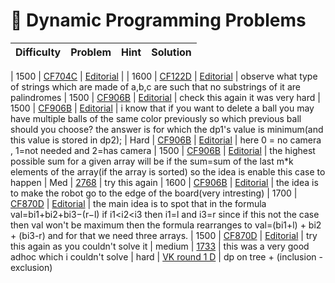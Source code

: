 # 📝 Dynamic Programming Problems

| Difficulty | Problem | Hint | Solution |
|------------|---------|------|----------|

| 1500 | [CF704C](https://codeforces.com/contest/1492/problem/C) | [Editorial](https://codeforces.com/blog/entry/87792) |
| 1600 | [CF122D](https://codeforces.com/contest/1555/problem/D) | [Editorial](https://codeforces.com/blog/entry/93389) | observe what type of strings which are made of a,b,c are such that no substrings of it are palindromes
| 1500 | [CF906B](https://codeforces.com/problemset/problem/1889/B) | [Editorial](https://codeforces.com/blog/entry/121813) | check this again it was very hard
| 1500 | [CF906B](https://codeforces.com/problemset/problem/1842/C) | [Editorial](https://codeforces.com/blog/entry/117606) | i know that if you want to delete a ball you may have multiple balls of the same color previously so which previous ball should you choose? the answer is for which the dp1's value is minimum(and this value is stored in dp2);
| Hard | [CF906B](https://leetcode.com/problems/binary-tree-cameras/description/?envType=problem-list-v2&envId=nbx4mwx6) | [Editorial]() | here 0 = no camera , 1=not needed and 2=has camera
| 1500 | [CF906B](https://codeforces.com/problemset/problem/1114/B) | [Editorial](https://codeforces.com/blog/entry/65136) | the highest possible sum for a given array will be if the sum=sum of the last m*k elements of the array(if the array is sorted) so the idea is enable this case to happen
| Med | [2768](https://leetcode.com/problems/number-of-black-blocks/?envType=problem-list-v2&envId=nbx4mwx6) | try this again
| 1600 | [CF906B](https://codeforces.com/contest/2136/problem/D) | [Editorial](https://codeforces.com/blog/entry/145796) | the idea is to make the robot go to the edge of the board(very intresting)
| 1700 | [CF870D](https://codeforces.com/contest/1826/problem/D) | [Editorial](https://codeforces.com/blog/entry/115892) | the main idea is to spot that in the formula val=bi1+bi2+bi3−(r−l) if i1<i2<i3 then i1=l and i3=r since if this not the case then val won't be maximum then the formula rearranges to val=(bi1+l) + bi2 + (bi3-r) and for that we need three arrays. 
| 1500 | [CF870D](https://codeforces.com/problemset/problem/2107/C) | [Editorial](https://codeforces.com/blog/entry/142642) | try this again as you couldn't solve it
| medium | [1733](https://leetcode.com/problems/minimum-number-of-people-to-teach/?envType=daily-question&envId=2025-09-10) | this was a very good adhoc which i couldn't solve
| hard | [VK round 1 D](https://codeforces.com/contest/161/problem/D) | dp on tree + (inclusion - exclusion)